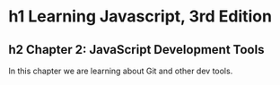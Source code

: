 h1 Learning Javascript, 3rd Edition
=====================
h2 Chapter 2: JavaScript Development Tools
-----------------------------------

In this chapter we are learning about Git and other dev tools.
